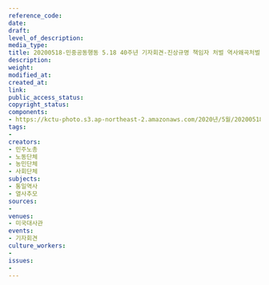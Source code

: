 ```yaml
---
reference_code: 
date: 
draft: 
level_of_description: 
media_type: 
title: 20200518-민중공동행동 5.18 40주년 기자회견-진상규명 책임자 처벌 역사왜곡처벌법 제정 미국 책임 진상규명 촉구
description: 
weight: 
modified_at: 
created_at: 
link: 
public_access_status: 
copyright_status: 
components:
- https://kctu-photo.s3.ap-northeast-2.amazonaws.com/2020년/5월/20200518-민중공동행동+5.18+40주년+기자회견-진상규명+책임자+처벌+역사왜곡처벌법+제정+미국+책임+진상규명+촉구/_CTU8575.jpg
tags:
- 
creators:
- 민주노총
- 노동단체
- 농민단체
- 사회단체
subjects:
- 통일역사
- 열사추모
sources:
- 
venues:
- 미국대사관
events:
- 기자회견
culture_workers:
- 
issues:
- 
---
```

